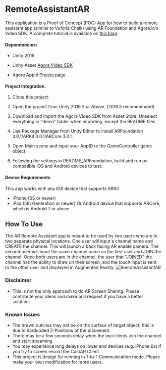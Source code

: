   

# RemoteAssistantAR

  This application is a Proof of Concept (POC) App for how to build a remote assistant app (similar to Vuforia Chalk) using AR Foundation and Agora.io's Video SDK. A complete tutorial is available on [this blog](https://medium.com/@rcsw.devel/video-chat-with-unity3d-and-ar-foundation-chapter-3-remote-assistant-app-c7e14a7b0527).

  

#### Dependencies:

- Unity 2019

- Unity Asset [Agora Video SDK](https://assetstore.unity.com/packages/tools/video/agora-video-sdk-for-unity-134502)

- Agora AppId [Project page](https://console.agora.io/projects)

  

#### Project Integration:

1. Clone this project

2. Open the project from Unity 2019.2 or Above.  (2019.3 recommended)

3. Download and import the Agora Video SDK from Asset Store.  Unselect everything in "demo" folder when importing, except the README files.

4. Use Package Manager from Unity Editor to install ARFoundation 3.0.1/ARKit 3.0.1/ARCore 3.0.1.

5. Open Main scene and input your AppID to the GameController game object.

6. Following the settings in README_ARFoundation, build and run on compatible iOS and Android devices to test.

#### Device Requirements
This app works with any iOS device that supports ARKit 
- iPhone (6S or newer)
- iPad (5th Generation or newer)
Or Android device that supports ARCore, which is Android 7 or above.


## How To Use
The AR Remote Assistant app is meant to be used by two users who are in two separate physical locations. One user will input a channel name and CREATE the channel. This will launch a back facing AR enable camera. 
The second user will input the same channel name as the first user and JOIN the channel. Once both users are in the channel, the user that "JOINED" the channel has the ability to draw on their screen, and the touch input is sent to the other user and displayed in Augmented Reality.
![RemoteAssistantAR](https://user-images.githubusercontent.com/1261195/77468506-e3bf2e00-6dca-11ea-88fe-a82aa527f5a0.png)

### Disclaimer
- This is not the only approach to do AR Screen Sharing.  Please contribute your ideas and make pull request if you have a better solution.
### Known Issues
- The drawn outlines may not be on the surface of target object; this is due to hardcoded Z-Positions of the placement.  
- There may be a few seconds delay when the two clients join the channel and start streaming.
- You may experience long delays on lower end devices (e.g. iPhone 6s) if you try to screen record the CastAR Client. 
- This project is design for running in 1-to-1 Communication mode. Please make your own modification for more users.

